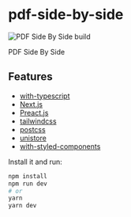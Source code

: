# pdf-side-by-side

![PDF Side By Side build](https://github.com/rjoydip/pdf-side-by-side/workflows/PDF%20Side%20By%20Side%20build/badge.svg)

PDF Side By Side

## Features

- [with-typescript](https://github.com/zeit/next.js/tree/canary/examples/with-typescript)
- [Next.js](https://nextjs.org/)
- [Preact.js](https://preactjs.com/)
- [tailwindcss](https://tailwindcss.com/)
- [postcss](https://postcss.org/)
- [unistore](https://www.npmjs.com/package/unistore)
- [with-styled-components](https://github.com/zeit/next.js/tree/canary/examples/with-styled-components)

Install it and run:

```bash
npm install
npm run dev
# or
yarn
yarn dev
```
